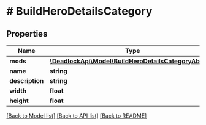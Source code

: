 # # BuildHeroDetailsCategory

## Properties

Name | Type | Description | Notes
------------ | ------------- | ------------- | -------------
**mods** | [**\DeadlockApi\Model\BuildHeroDetailsCategoryAbility[]**](BuildHeroDetailsCategoryAbility.md) |  |
**name** | **string** |  |
**description** | **string** |  |
**width** | **float** |  |
**height** | **float** |  |

[[Back to Model list]](../../README.md#models) [[Back to API list]](../../README.md#endpoints) [[Back to README]](../../README.md)
